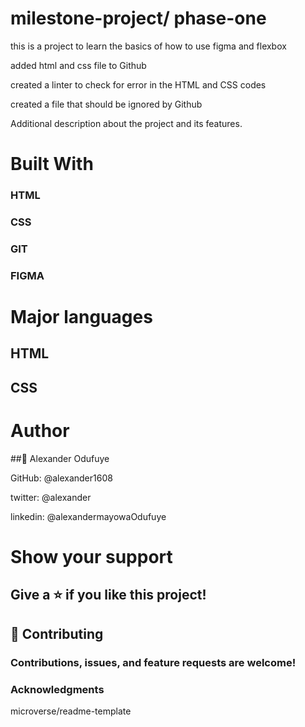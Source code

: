 # milestone-project/ phase-one 

this is a project to learn the basics of how to use figma and flexbox

 added html and css file to Github
 
 created a linter to check for error in the HTML and CSS codes
 
 created a file that should be ignored by Github
 
 Additional description about the project and its features.
 

# Built With

### HTML
### CSS
### GIT
### FIGMA

# Major languages

## HTML
## CSS

# Author

##👤 Alexander Odufuye

GitHub: @alexander1608

twitter: @alexander

linkedin: @alexandermayowaOdufuye

# Show your support
## Give a ⭐️ if you like this project!

## 🤝 Contributing
### Contributions, issues, and feature requests are welcome!

### Acknowledgments
microverse/readme-template
